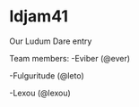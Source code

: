 # ldjam41
Our Ludum Dare entry

Team members:
-Eviber (@ever)

-Fulguritude (@leto)

-Lexou (@lexou)
